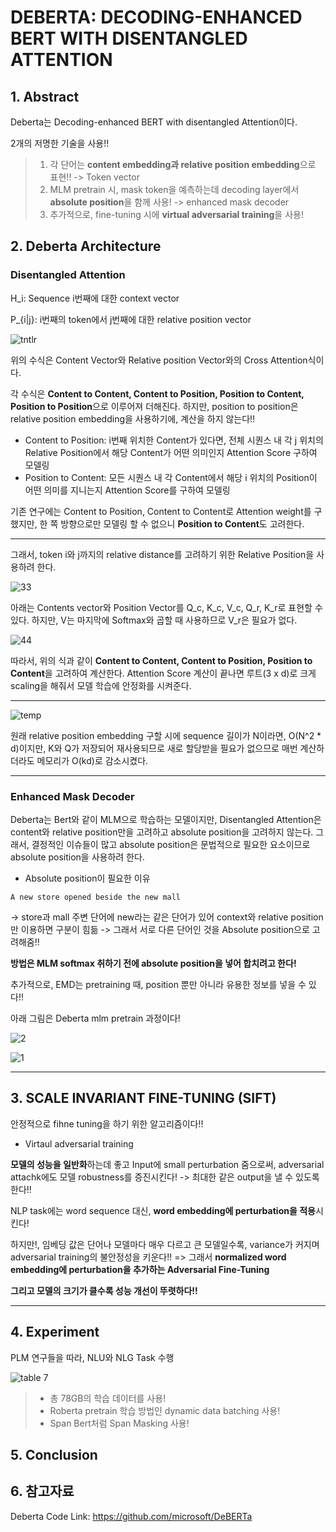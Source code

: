 # DEBERTA: DECODING-ENHANCED BERT WITH DISENTANGLED ATTENTION

## 1. Abstract

Deberta는 Decoding-enhanced BERT with disentangled Attention이다.

2개의 저명한 기술을 사용!!

> 1. 각 단어는 **content embedding과 relative position embedding**으로 표현!! -> Token vector
> 2. MLM pretrain 시, mask token을 예측하는데 decoding layer에서 **absolute position**을 함께 사용! -> enhanced mask decoder
> 3. 추가적으로, fine-tuning 시에 **virtual adversarial training**을 사용!

## 2. Deberta Architecture

### Disentangled Attention

H_i: Sequence i번째에 대한 context vector

P_{i|j}: i번째의 token에서 j번째에 대한 relative position vector

![tntlr](https://user-images.githubusercontent.com/59636424/159870581-91e910e5-c857-4f13-9f37-5ec6f3c3c97d.PNG)

위의 수식은 Content Vector와 Relative position Vector와의 Cross Attention식이다.

각 수식은 **Content to Content, Content to Position, Position to Content, Position to Position**으로 이루어져 더해진다. 하지만, position to position은 relative position embedding을 사용하기에, 계산을 하지 않는다!!

* Content to Position: i번째 위치한 Content가 있다면, 전체 시퀀스 내 각 j 위치의 Relative Position에서 해당 Content가 어떤 의미인지 Attention Score 구하여 모델링
* Position to Content: 모든 시퀀스 내 각 Content에서 해당 i 위치의 Position이 어떤 의미를 지니는지 Attention Score를 구하여 모델링


기존 연구에는 Content to Position, Content to Content로 Attention weight를 구했지만, 한 쪽 방향으로만 모델링 할 수 없으니 **Position to Content**도 고려한다.

---

그래서, token i와 j까지의 relative distance를 고려하기 위한 Relative Position을 사용하려 한다.

![33](https://user-images.githubusercontent.com/59636424/159897449-607cff4f-2994-4b64-974d-91dc69110d75.PNG)

아래는 Contents vector와 Position Vector를 Q_c, K_c, V_c, Q_r, K_r로 표현할 수 있다. 하지만, V는 마지막에 Softmax와 곱할 때 사용하므로 V_r은 필요가 없다.

![44](https://user-images.githubusercontent.com/59636424/159897467-5a78870a-9432-42c8-9cb7-04ccb819bbe8.PNG)

따라서, 위의 식과 같이 **Content to Content, Content to Position, Position to Content**을 고려하여 계산한다. Attention Score 계산이 끝나면 루트(3 x d)로 크게 scaling을 해줘서 모델 학습에 안정화를 시켜준다.

---

![temp](https://user-images.githubusercontent.com/59636424/160038726-e4fb2f64-f2af-47b4-8263-2d244b7f6518.png)

원래 relative position embedding 구할 시에 sequence 길이가 N이라면, O(N^2 * d)이지만, K와 Q가 저장되어 재사용되므로 새로 할당받을 필요가 없으므로 매번 계산하더라도 메모리가 O(kd)로 감소시켰다.

---

### Enhanced Mask Decoder

Deberta는 Bert와 같이 MLM으로 학습하는 모델이지만, Disentangled Attention은 content와 relative position만을 고려하고 absolute position을 고려하지 않는다. 그래서, 결정적인 이슈들이 많고 absolute position은 문법적으로 필요한 요소이므로 absolute position을 사용하려 한다.


* Absolute position이 필요한 이유

```
A new store opened beside the new mall
```

-> store과 mall 주변 단어에 new라는 같은 단어가 있어 context와 relative position만 이용하면 구분이 힘듦 -> 그래서 서로 다른 단어인 것을 Absolute position으로 고려해줌!!

**방법은 MLM softmax 취하기 전에 absolute position을 넣어 합치려고 한다!**

추가적으로, EMD는 pretraining 때, position 뿐만 아니라 유용한 정보를 넣을 수 있다!!

아래 그림은 Deberta mlm pretrain 과정이다!

![2](https://user-images.githubusercontent.com/59636424/160087779-f7331c7c-496f-46a3-876c-9b0c27d03cc2.png)

![1](https://user-images.githubusercontent.com/59636424/160087308-33b3bfcb-1e9b-4aea-b58c-ab5a8540cd4f.png)


---

## 3. SCALE INVARIANT FINE-TUNING (SIFT)

안정적으로 fihne tuning을 하기 위한 알고리즘이다!!

* Virtaul adversarial training

**모델의 성능을 일반화**하는데 좋고 Input에 small perturbation 줌으로써, adversarial attachk에도 모델 robustness를 증진시킨다! -> 최대한 같은 output을 낼 수 있도록 한다!!

NLP task에는 word sequence 대신, **word embedding에 perturbation을 적용**시킨다!

하지만!, 임베딩 값은 단어나 모델마다 매우 다르고 큰 모델일수록, variance가 커지며 adversarial training의 불안정성을 키운다!! => 그래서 **normalized word embedding에 perturbation을 추가하는 Adversarial Fine-Tuning**

**그리고 모델의 크기가 클수록 성능 개선이 뚜렷하다!!**


---

## 4. Experiment

PLM 연구들을 따라, NLU와 NLG Task 수행

![table 7](https://user-images.githubusercontent.com/59636424/160313291-d067b0bd-2de9-4568-ac5d-cd6dc4d7f989.PNG)

> * 총 78GB의 학습 데이터를 사용!
> * Roberta pretrain 학습 방법인 dynamic data batching 사용!
> * Span Bert처럼 Span Masking 사용! 



## 5. Conclusion

## 6. 참고자료

Deberta Code Link: https://github.com/microsoft/DeBERTa
